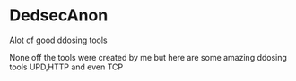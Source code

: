 # DedsecAnon 
Alot of good ddosing tools

None off the tools were created by me but here are some amazing ddosing tools
UPD,HTTP and even TCP
